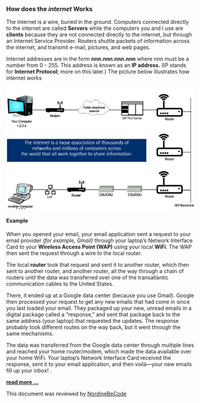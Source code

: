 

### How does the *internet* Works
 
The internet is a wire, buried in the ground. Computers connected directly to the internet are called **Servers** while the computers you and I use are **clients** because they are not connected directly to the internet, but through an Internet Service Provider. Routers shuttle packets of information across the internet, and transmit e-mail, pictures, and web pages.

Internet addresses are in the form **nnn.nnn.nnn.nnn** where nnn must be a number from 0 - 255. This address is known as an **IP address.** (IP stands for **Internet Protocol**; more on this later.)
The picture below illustrates how internet works

![diagram](/Theory/how-does-the-internet-works1.png)

 #### Example

When you opened your email, your email application sent a request to your email provider *(for example, Gmail)* through your laptop’s Network Interface Card to your **Wireless Access Point (WAP)** using your local **WiFi**. The WAP then sent the request through a wire to the local router.

The local **router** took that request and sent it to another router, which then sent to another router, and another router, all the way through a chain of routers until the data was transferred over one of the transatlantic communication cables to the United States.

There, it ended up at a Google data center (because you use Gmail). Google then processed your request to get any new emails that had come in since you last loaded your email. They packaged up your new, unread emails in a digital package called a “response,” and sent that package back to the same address (your laptop) that requested the updates. The response probably took different routes on the way back, but it went through the same mechanisms.

The data was transferred from the Google data center through multiple lines and reached your home router/modem, which made the data available over your home WiFi. Your laptop’s Network Interface Card received the response, sent it to your email application, and then voilà—your new emails fill up your inbox! . 

**[read more ...](https://web.stanford.edu/class/msande91si/www-spr04/readings/week1/InternetWhitepaper.htm)**

This document was reviewed by [NordineBeCode](https://github.com/ElazzouziNordineBeCode)
